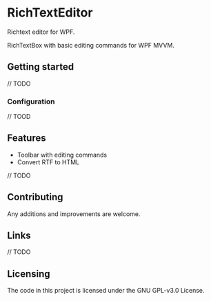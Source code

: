 # RichTextEditor
Richtext editor for WPF.

RichTextBox with basic editing commands for WPF MVVM.

## Getting started
// TODO

### Configuration
// TOOD

## Features
* Toolbar with editing commands
* Convert RTF to HTML

// TODO

## Contributing
Any additions and improvements are welcome.

## Links
// TODO

## Licensing
The code in this project is licensed under the GNU GPL-v3.0 License.